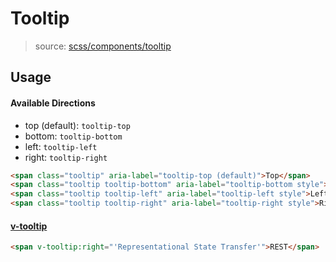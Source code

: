 # Tooltip
> source: [scss/components/tooltip](../src/scss/components/_tooltip.scss)

## Usage
#### Available Directions
- top (default): `tooltip-top`
- bottom: `tooltip-bottom`
- left: `tooltip-left`
- right: `tooltip-right`

```html
<span class="tooltip" aria-label="tooltip-top (default)">Top</span>
<span class="tooltip tooltip-bottom" aria-label="tooltip-bottom style">Bottom</span>
<span class="tooltip tooltip-left" aria-label="tooltip-left style">Left</span>
<span class="tooltip tooltip-right" aria-label="tooltip-right style">Right</span>
```

#### [v-tooltip](./directives.md#tooltip)
```html
<span v-tooltip:right="'Representational State Transfer'">REST</span>
```
